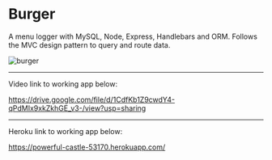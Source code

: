 # Burger


A menu logger with MySQL, Node, Express, Handlebars and ORM.  Follows the MVC design pattern to query and route data.



![burger](https://user-images.githubusercontent.com/48167135/68249492-ca604580-ffd3-11e9-9f6d-6597243dbf7d.png)

_________________________________________________________________________________________________________________________________________
Video link to working app below:

https://drive.google.com/file/d/1CdfKb1Z9cwdY4-qPdMIx9xkZkhGE_v3-/view?usp=sharing

_________________________________________________________________________________________________________________________________________
Heroku link to working app below:

https://powerful-castle-53170.herokuapp.com/


